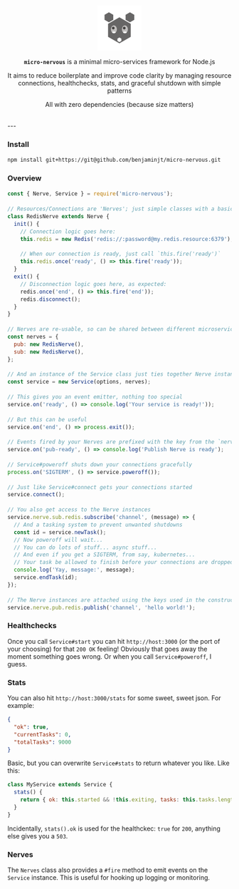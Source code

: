 <p align="center">
  <img
    alt="Media Events Logo"
    src="https://raw.githubusercontent.com/benjaminjt/micro-nervous/master/logo/logo.png"
    width="100px"
  />
</p>
<p align="center">
<strong><code>micro-nervous</code></strong> is a minimal micro-services framework for Node.js
</p>
<p align="center">
It aims to reduce boilerplate and improve code clarity by managing resource connections, healthchecks, stats, and graceful shutdown with simple patterns
</p>
<p align="center">
All with zero dependencies (because size matters)
</p>

</br>
---
</br>

### Install

```bash
npm install git+https://git@github.com/benjaminjt/micro-nervous.git
```

### Overview

```js
const { Nerve, Service } = require('micro-nervous');

// Resources/Connections are 'Nerves'; just simple classes with a basic interface
class RedisNerve extends Nerve {
  init() {
    // Connection logic goes here:
    this.redis = new Redis('redis://:password@my.redis.resource:6379');

    // When our connection is ready, just call `this.fire('ready')`
    this.redis.once('ready', () => this.fire('ready'));
  }
  exit() {
    // Disconnection logic goes here, as expected:
    redis.once('end', () => this.fire('end'));
    redis.disconnect();
  }
}

// Nerves are re-usable, so can be shared between different microservices
const nerves = {
  pub: new RedisNerve(),
  sub: new RedisNerve(),
};

// And an instance of the Service class just ties together Nerve instances
const service = new Service(options, nerves);

// This gives you an event emitter, nothing too special
service.on('ready', () => console.log('Your service is ready!'));

// But this can be useful
service.on('end', () => process.exit());

// Events fired by your Nerves are prefixed with the key from the `nerves` object
service.on('pub-ready', () => console.log('Publish Nerve is ready');

// Service#poweroff shuts down your connections gracefully
process.on('SIGTERM', () => service.poweroff());

// Just like Service#connect gets your connections started
service.connect();

// You also get access to the Nerve instances
service.nerve.sub.redis.subscribe('channel', (message) => {
  // And a tasking system to prevent unwanted shutdowns
  const id = service.newTask();
  // Now poweroff will wait...
  // You can do lots of stuff... async stuff...
  // And even if you get a SIGTERM, from say, kubernetes...
  // Your task be allowed to finish before your connections are dropped!
  console.log('Yay, message:', message);
  service.endTask(id);
});

// The Nerve instances are attached using the keys used in the constructor
service.nerve.pub.redis.publish('channel', 'hello world!');
```

### Healthchecks
Once you call `Service#start` you can hit `http://host:3000` (or the port of your choosing) for that `200 OK` feeling!
Obviously that goes away the moment something goes wrong. Or when you call `Service#poweroff`, I guess.

### Stats
You can also hit `http://host:3000/stats` for some sweet, sweet json. For example:

```json
{
  "ok": true,
  "currentTasks": 0,
  "totalTasks": 9000
}
```

Basic, but you can overwrite `Service#stats` to return whatever you like. Like this:

```js
class MyService extends Service {
  stats() {
    return { ok: this.started && !this.exiting, tasks: this.tasks.length, answer: 42 };
  }
}
```

Incidentally, `stats().ok` is used for the healthckec: `true` for `200`, anything else gives you a `503`.

### Nerves

The `Nerves` class also provides a `#fire` method to emit events on the `Service` instance. This is useful for hooking up logging or monitoring.
